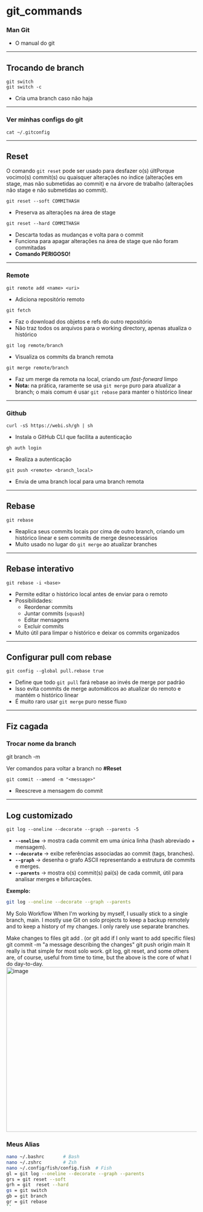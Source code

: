 # git_commands

### Man Git
- O manual do git

---

## Trocando de branch
`git switch`  
`git switch -c`  
- Cria uma branch caso não haja  

---

### Ver minhas configs do git
`cat ~/.gitconfig`

---

## Reset
O comando `git reset` pode ser usado para desfazer o(s) últPorque vocimo(s) commit(s) ou quaisquer alterações no índice (alterações em stage, mas não submetidas ao commit) e na árvore de trabalho (alterações não stage e não submetidas ao commit).

`git reset --soft COMMITHASH`  
- Preserva as alterações na área de stage

`git reset --hard COMMITHASH`  
- Descarta todas as mudanças e volta para o commit  
- Funciona para apagar alterações na área de stage que não foram commitadas  
- **Comando PERIGOSO!**

---

### Remote
`git remote add <name> <uri>`  
- Adiciona repositório remoto  

`git fetch`  
- Faz o download dos objetos e refs do outro repositório  
- Não traz todos os arquivos para o working directory, apenas atualiza o histórico  

`git log remote/branch`  
- Visualiza os commits da branch remota  

`git merge remote/branch`  
- Faz um merge da remota na local, criando um *fast-forward* limpo  
- **Nota:** na prática, raramente se usa `git merge` puro para atualizar a branch; o mais comum é usar `git rebase` para manter o histórico linear

---

### Github 
`curl -sS https://webi.sh/gh | sh`  
- Instala o GitHub CLI que facilita a autenticação  

`gh auth login`  
- Realiza a autenticação  

`git push <remote> <branch_local>`  
- Envia de uma branch local para uma branch remota  

---

## Rebase
`git rebase`  
- Reaplica seus commits locais por cima de outro branch, criando um histórico linear e sem commits de merge desnecessários  
- Muito usado no lugar do `git merge` ao atualizar branches

---

## Rebase interativo
`git rebase -i <base>`  
- Permite editar o histórico local antes de enviar para o remoto  
- Possibilidades:
  - Reordenar commits
  - Juntar commits (`squash`)
  - Editar mensagens
  - Excluir commits  
- Muito útil para limpar o histórico e deixar os commits organizados

---

## Configurar pull com rebase
`git config --global pull.rebase true`  
- Define que todo `git pull` fará rebase ao invés de merge por padrão  
- Isso evita commits de merge automáticos ao atualizar do remoto e mantém o histórico linear  
- É muito raro usar `git merge` puro nesse fluxo

---

## Fiz cagada
### Trocar nome da branch
git branch -m <novo-nome>

Ver comandos para voltar a branch no **#Reset**  

`git commit --amend -m "<message>"`  
- Reescreve a mensagem do commit

---

## Log customizado
`git log --oneline --decorate --graph --parents -5`  
- **`--oneline`** → mostra cada commit em uma única linha (hash abreviado + mensagem).  
- **`--decorate`** → exibe referências associadas ao commit (tags, branches).  
- **`--graph`** → desenha o grafo ASCII representando a estrutura de commits e merges.  
- **`--parents`** → mostra o(s) commit(s) pai(s) de cada commit, útil para analisar merges e bifurcações.  

**Exemplo:**  
```bash
git log --oneline --decorate --graph --parents
```

My Solo Workflow
When I'm working by myself, I usually stick to a single branch, main. I mostly use Git on solo projects to keep a backup remotely and to keep a history of my changes. I only rarely use separate branches.

Make changes to files
git add . (or git add <files> if I only want to add specific files)
git commit -m "a message describing the changes"
git push origin main
It really is that simple for most solo work. git log, git reset, and some others are, of course, useful from time to time, but the above is the core of what I do day-to-day.
<img width="930" height="436" alt="image" src="https://github.com/user-attachments/assets/179784e0-8831-49d5-9381-cc867c0fa682" />

### Meus Alias
```bash
nano ~/.bashrc       # Bash
nano ~/.zshrc        # Zsh
nano ~/.config/fish/config.fish  # Fish
gl = git log --oneline --decorate --graph --parents
grs = git reset --soft
grh = git  reset --hard
gs = git switch
gb = git branch
gr = git rebase
``
